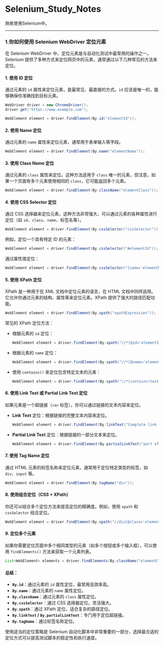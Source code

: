 # Selenium_Study_Notes
熟练使用Selenium中。

---

### 1.你如何使用 Selenium WebDriver 定位元素  
在 Selenium WebDriver 中，定位元素是与自动化测试中最常用的操作之一。Selenium 提供了多种方式来定位网页中的元素，通常通过以下几种常见的方法来定位。

#### **1. 使用 ID 定位**  
通过元素的 `id` 属性来定位元素，是最常见、最直接的方式。`id` 应该是唯一的，能够确保你准确找到目标元素。  

```java
WebDriver driver = new ChromeDriver();
driver.get("https://www.example.com");

WebElement element = driver.findElement(By.id("elementId"));
```

#### **2. 使用 Name 定位**  
通过元素的 `name` 属性来定位元素，通常用于表单输入等字段。  

```java
WebElement element = driver.findElement(By.name("elementName"));
```

#### **3. 使用 Class Name 定位**  
通过元素的 `class` 属性来定位。这种方法适用于 `class` 唯一的元素，但注意，如果一个页面有多个元素使用相同的 `class`，它可能返回多个元素。  

```java
WebElement element = driver.findElement(By.className("elementClass"));
```

#### **4. 使用 CSS Selector 定位**  
通过 CSS 选择器来定位元素，这种方法非常强大，可以通过元素的各种属性进行定位（如 `id`、`class`、`name`、标签名等）。  

```java
WebElement element = driver.findElement(By.cssSelector("cssSelector"));
```

例如，定位一个具有特定 ID 的元素：
```java
WebElement element = driver.findElement(By.cssSelector("#elementId"));
```

通过属性值定位：
```java
WebElement element = driver.findElement(By.cssSelector("[name='elementName']"));
```

#### **5. 使用 XPath 定位**  
XPath 是一种用于在 XML 文档中定位元素的语言，在 HTML 文档中同样适用。它允许你通过元素的结构、属性等来定位元素。XPath 提供了强大的路径匹配功能。  

```java
WebElement element = driver.findElement(By.xpath("xpathExpression"));
```

常见的 XPath 定位方法：  
- 根据元素的 `id` 定位：  
  ```java
  WebElement element = driver.findElement(By.xpath("//*[@id='elementId']"));
  ```
- 根据元素的 `name` 定位：  
  ```java
  WebElement element = driver.findElement(By.xpath("//*[@name='elementName']"));
  ```
- 使用 `contains()` 来定位包含特定文本的元素：  
  ```java
  WebElement element = driver.findElement(By.xpath("//*[contains(text(),'part of text')]"));
  ```

#### **6. 使用 Link Text 或 Partial Link Text 定位**  
如果元素是一个超链接（`<a>` 标签），你可以通过链接的文本内容来定位。  

- **Link Text** 定位：根据链接的完整文本内容来定位。  
  ```java
  WebElement element = driver.findElement(By.linkText("Complete link text"));
  ```

- **Partial Link Text** 定位：根据链接的一部分文本来定位。 
  ```java
  WebElement element = driver.findElement(By.partialLinkText("part of link text"));
  ```

#### **7. 使用 Tag Name 定位**  
通过 HTML 元素的标签名称来定位元素，通常用于定位特定类型的标签，如 `div`、`input` 等。  

```java
WebElement element = driver.findElement(By.tagName("div"));
```

#### **8. 使用组合定位（CSS + XPath）**  
你还可以结合多个定位方法来提高定位的精确度。例如，使用 `xpath` 和 `cssSelector` 结合定位。  

```java
WebElement element = driver.findElement(By.xpath("//div[@class='elementClass']//input[@type='text']"));
```

#### **9. 定位多个元素**  
如果你需要定位页面中多个相同类型的元素（如多个按钮或多个输入框），可以使用 `findElements()` 方法来获取一个元素列表。  

```java
List<WebElement> elements = driver.findElements(By.className("elementClass"));
```

#### **总结：**

- **`By.id`**：通过元素的 `id` 属性定位，最常用且效率高。  
- **`By.name`**：通过元素的 `name` 属性定位。  
- **`By.className`**：通过元素的 `class` 属性定位。  
- **`By.cssSelector`**：通过 CSS 选择器定位，灵活强大。  
- **`By.xpath`**：通过 XPath 定位，适合复杂的路径定位。  
- **`By.linkText` / `By.partialLinkText`**：专门用于定位超链接。  
- **`By.tagName`**：通过标签名称定位。

使用适当的定位策略是 Selenium 自动化脚本中非常重要的一部分，选择最合适的定位方式可以提高测试脚本的稳定性和执行速度。

